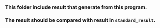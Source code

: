 ### This folder include result that generate from this program.
### The result should be compared with result in `standard_result`.
